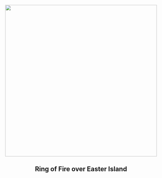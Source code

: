 
<p align="center"><img src="https://apod.nasa.gov/apod/image/2410/eclipse_02_1024.jpg" width="500" height="500"></p>
<h2 align="center"> Ring of Fire over Easter Island </h2>
